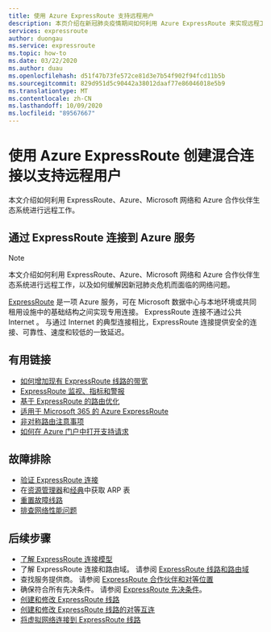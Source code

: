 ```yaml
---
title: 使用 Azure ExpressRoute 支持远程用户
description: 本页介绍在新冠肺炎疫情期间如何利用 Azure ExpressRoute 来实现远程工作。
services: expressroute
author: duongau
ms.service: expressroute
ms.topic: how-to
ms.date: 03/22/2020
ms.author: duau
ms.openlocfilehash: d51f47b73fe572ce81d3e7b54f902f94fcd11b5b
ms.sourcegitcommit: 829d951d5c90442a38012daaf77e86046018e5b9
ms.translationtype: MT
ms.contentlocale: zh-CN
ms.lasthandoff: 10/09/2020
ms.locfileid: "89567667"
---
```

# <a name="using-azure-expressroute-to-create-hybrid-connectivity-to-support-remote-users"></a>使用 Azure ExpressRoute 创建混合连接以支持远程用户

本文介绍如何利用 ExpressRoute、Azure、Microsoft 网络和 Azure 合作伙伴生态系统进行远程工作。

## <a name="connecting-to-azure-services-with-expressroute"></a>通过 ExpressRoute 连接到 Azure 服务

>[!NOTE]
>本文介绍如何利用 ExpressRoute、Azure、Microsoft 网络和 Azure 合作伙伴生态系统进行远程工作，以及如何缓解因新冠肺炎危机而面临的网络问题。
>

[ExpressRoute](expressroute-introduction.md) 是一项 Azure 服务，可在 Microsoft 数据中心与本地环境或共同租用设施中的基础结构之间实现专用连接。 ExpressRoute 连接不通过公共 Internet 。 与通过 Internet 的典型连接相比，ExpressRoute 连接提供安全的连接、可靠性、速度和较低的一致延迟。

## <a name="useful-links"></a>有用链接

* [如何增加现有 ExpressRoute 线路的带宽](expressroute-howto-circuit-portal-resource-manager.md#modify)
* [ExpressRoute 监视、指标和警报](expressroute-monitoring-metrics-alerts.md#expressroute-gateway-connections-in-bitsseconds)
* [基于 ExpressRoute 的路由优化](expressroute-optimize-routing.md)
* [适用于 Microsoft 365 的 Azure ExpressRoute](/microsoft-365/enterprise/azure-expressroute)
* [非对称路由注意事项](expressroute-asymmetric-routing.md)
* [如何在 Azure 门户中打开支持请求](https://portal.azure.com/#blade/Microsoft_Azure_Support/HelpAndSupportBlade/overview)

## <a name="troubleshoot"></a>故障排除

* [验证 ExpressRoute 连接](expressroute-troubleshooting-expressroute-overview.md)
* 在[资源管理器](expressroute-troubleshooting-arp-resource-manager.md)和[经典](expressroute-troubleshooting-arp-classic.md)中获取 ARP 表
* [重置故障线路](reset-circuit.md)
* [排查网络性能问题](expressroute-troubleshooting-network-performance.md)

## <a name="next-steps"></a>后续步骤

* [了解 ExpressRoute 连接模型](expressroute-connectivity-models.md)
* 了解 ExpressRoute 连接和路由域。 请参阅 [ExpressRoute 线路和路由域](expressroute-circuit-peerings.md)
* 查找服务提供商。 请参阅 [ExpressRoute 合作伙伴和对等位置](expressroute-locations.md)
* 确保符合所有先决条件。 请参阅 [ExpressRoute 先决条件](expressroute-prerequisites.md)。
* [创建和修改 ExpressRoute 线路](expressroute-howto-circuit-portal-resource-manager.md)
* [创建和修改 ExpressRoute 线路的对等互连](expressroute-howto-routing-portal-resource-manager.md)
* [将虚拟网络连接到 ExpressRoute 线路](expressroute-howto-linkvnet-portal-resource-manager.md)
